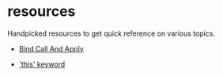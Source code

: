 # resources
Handpicked resources to get quick reference on various topics.

* [Bind,Call And Apply](https://www.youtube.com/watch?v=rZc7_2YXbP8)

* ['this' keyword](https://www.youtube.com/watch?v=gvicrj31JOM)
